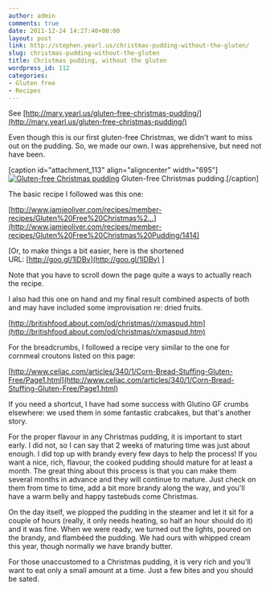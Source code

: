 ```yaml
---
author: admin
comments: true
date: 2011-12-24 14:27:40+00:00
layout: post
link: http://stephen.yearl.us/christmas-pudding-without-the-gluten/
slug: christmas-pudding-without-the-gluten
title: Christmas pudding, without the gluten
wordpress_id: 112
categories:
- Gluten free
- Recipes
---
```


See [http://mary.yearl.us/gluten-free-christmas-pudding/](http://mary.yearl.us/gluten-free-christmas-pudding/)

Even though this is our first gluten-free Christmas, we didn't want to miss out on the pudding. So, we made our own. I was apprehensive, but need not have been.

[caption id="attachment_113" align="aligncenter" width="695"][![Gluten-free Christmas pudding](http://sjy.yearl.us/wp-content/uploads/2013/04/IMG_2279-1024x682.jpg)](http://sjy.yearl.us/wp-content/uploads/2013/04/IMG_2279.jpg) Gluten-free Christmas pudding.[/caption]




The basic recipe I followed was this one:

[http://www.jamieoliver.com/recipes/member-recipes/Gluten%20Free%20Christmas%2...](http://www.jamieoliver.com/recipes/member-recipes/Gluten%20Free%20Christmas%20Pudding/1414)

[Or, to make things a bit easier, here is the shortened URL: [http://goo.gl/1lDBv](http://goo.gl/1lDBv) ]

Note that you have to scroll down the page quite a ways to actually reach the recipe.

I also had this one on hand and my final result combined aspects of both and may have included some improvisation re: dried fruits.

[http://britishfood.about.com/od/christmas/r/xmaspud.htm](http://britishfood.about.com/od/christmas/r/xmaspud.htm)

For the breadcrumbs, I followed a recipe very similar to the one for cornmeal croutons listed on this page:

[http://www.celiac.com/articles/340/1/Corn-Bread-Stuffing-Gluten-Free/Page1.html](http://www.celiac.com/articles/340/1/Corn-Bread-Stuffing-Gluten-Free/Page1.html)

If you need a shortcut, I have had some success with Glutino GF crumbs elsewhere: we used them in some fantastic crabcakes, but that's another story.

For the proper flavour in any Christmas pudding, it is important to start early. I did not, so I can say that 2 weeks of maturing time was just about enough. I did top up with brandy every few days to help the process! If you want a nice, rich, flavour, the cooked pudding should mature for at least a month. The great thing about this process is that you can make them several months in advance and they will continue to mature. Just check on them from time to time, add a bit more brandy along the way, and you'll have a warm belly and happy tastebuds come Christmas.

On the day itself, we plopped the pudding in the steamer and let it sit for a couple of hours (really, it only needs heating, so half an hour should do it) and it was fine. When we were ready, we turned out the lights, poured on the brandy, and flambéed the pudding. We had ours with whipped cream this year, though normally we have brandy butter.

For those unaccustomed to a Christmas pudding, it is very rich and you'll want to eat only a small amount at a time. Just a few bites and you should be sated.
